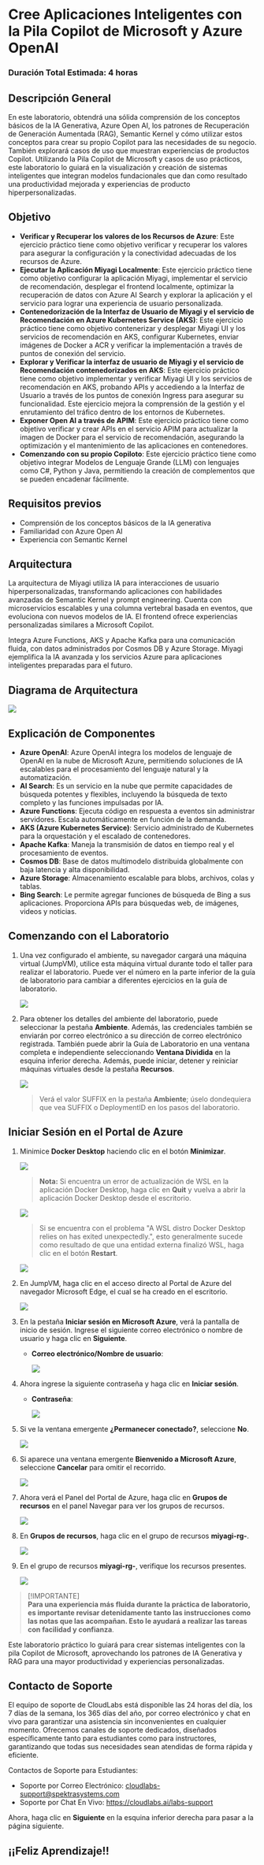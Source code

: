 # Cree Aplicaciones Inteligentes con la Pila Copilot de Microsoft y Azure OpenAI

### Duración Total Estimada: 4 horas

## Descripción General

En este laboratorio, obtendrá una sólida comprensión de los conceptos básicos de la IA Generativa, Azure Open AI, los patrones de Recuperación de Generación Aumentada (RAG), Semantic Kernel y cómo utilizar estos conceptos para crear su propio Copilot para las necesidades de su negocio. También explorará casos de uso que muestran experiencias de productos Copilot. Utilizando la Pila Copilot de Microsoft y casos de uso prácticos, este laboratorio lo guiará en la visualización y creación de sistemas inteligentes que integran modelos fundacionales que dan como resultado una productividad mejorada y experiencias de producto hiperpersonalizadas.

## Objetivo

- **Verificar y Recuperar los valores de los Recursos de Azure**: Este ejercicio práctico tiene como objetivo verificar y recuperar los valores para asegurar la configuración y la conectividad adecuadas de los recursos de Azure.
- **Ejecutar la Aplicación Miyagi Localmente**: Este ejercicio práctico tiene como objetivo configurar la aplicación Miyagi, implementar el servicio de recomendación, desplegar el frontend localmente, optimizar la recuperación de datos con Azure AI Search y explorar la aplicación y el servicio para lograr una experiencia de usuario personalizada.
- **Contenedorización de la Interfaz de Usuario de Miyagi y el servicio de Recomendación en Azure Kubernetes Service (AKS)**: Este ejercicio práctico tiene como objetivo contenerizar y desplegar Miyagi UI y los servicios de recomendación en AKS, configurar Kubernetes, enviar imágenes de Docker a ACR y verificar la implementación a través de puntos de conexión del servicio.
- **Explorar y Verificar la interfaz de usuario de Miyagi y el servicio de Recomendación contenedorizados en AKS**: Este ejercicio práctico tiene como objetivo implementar y verificar Miyagi UI y los servicios de recomendación en AKS, probando APIs y accediendo a la Interfaz de Usuario a través de los puntos de conexión Ingress para asegurar su funcionalidad. Este ejercicio mejora la comprensión de la gestión y el enrutamiento del tráfico dentro de los entornos de Kubernetes.
- **Exponer Open AI a través de APIM**: Este ejercicio práctico tiene como objetivo verificar y crear APIs en el servicio APIM para actualizar la imagen de Docker para el servicio de recomendación, asegurando la optimización y el mantenimiento de las aplicaciones en contenedores.
- **Comenzando con su propio Copiloto**: Este ejercicio práctico tiene como objetivo integrar Modelos de Lenguaje Grande (LLM) con lenguajes como C#, Python y Java, permitiendo la creación de complementos que se pueden encadenar fácilmente.
  
## Requisitos previos

- Comprensión de los conceptos básicos de la IA generativa
- Familiaridad con Azure Open AI
- Experiencia con Semantic Kernel

## Arquitectura

La arquitectura de Miyagi utiliza IA para interacciones de usuario hiperpersonalizadas, transformando aplicaciones con habilidades avanzadas de Semantic Kernel y prompt engineering. Cuenta con microservicios escalables y una columna vertebral basada en eventos, que evoluciona con nuevos modelos de IA. El frontend ofrece experiencias personalizadas similares a Microsoft Copilot.

Integra Azure Functions, AKS y Apache Kafka para una comunicación fluida, con datos administrados por Cosmos DB y Azure Storage. Miyagi ejemplifica la IA avanzada y los servicios Azure para aplicaciones inteligentes preparadas para el futuro.

## Diagrama de Arquitectura

   ![](../../Lab-Scenario-Preview/sk-memory-orchestration.png)

## Explicación de Componentes

- **Azure OpenAI**: Azure OpenAI integra los modelos de lenguaje de OpenAI en la nube de Microsoft Azure, permitiendo soluciones de IA escalables para el procesamiento del lenguaje natural y la automatización.
- **AI Search**: Es un servicio en la nube que permite capacidades de búsqueda potentes y flexibles, incluyendo la búsqueda de texto completo y las funciones impulsadas por IA.
- **Azure Functions**: Ejecuta código en respuesta a eventos sin administrar servidores. Escala automáticamente en función de la demanda.
- **AKS (Azure Kubernetes Service)**: Servicio administrado de Kubernetes para la orquestación y el escalado de contenedores.
- **Apache Kafka**: Maneja la transmisión de datos en tiempo real y el procesamiento de eventos.
- **Cosmos DB**: Base de datos multimodelo distribuida globalmente con baja latencia y alta disponibilidad.
- **Azure Storage**: Almacenamiento escalable para blobs, archivos, colas y tablas.
- **Bing Search**: Le permite agregar funciones de búsqueda de Bing a sus aplicaciones. Proporciona APIs para búsquedas web, de imágenes, videos y noticias.

## Comenzando con el Laboratorio

1. Una vez configurado el ambiente, su navegador cargará una máquina virtual (JumpVM), utilice esta máquina virtual durante todo el taller para realizar el laboratorio. Puede ver el número en la parte inferior de la guía de laboratorio para cambiar a diferentes ejercicios en la guía de laboratorio.

   ![](./Media/11-10-24(1).png)
 
1. Para obtener los detalles del ambiente del laboratorio, puede seleccionar la pestaña **Ambiente**. Además, las credenciales también se enviarán por correo electrónico a su dirección de correo electrónico registrada. También puede abrir la Guía de Laboratorio en una ventana completa e independiente seleccionando **Ventana Dividida** en la esquina inferior derecha. Además, puede iniciar, detener y reiniciar máquinas virtuales desde la pestaña **Recursos**.

    ![](./Media/11-10-24(2).png)
   
   > Verá el valor SUFFIX en la pestaña **Ambiente**; úselo dondequiera que vea SUFFIX o DeploymentID en los pasos del laboratorio.
 
## Iniciar Sesión en el Portal de Azure

1. Minimice **Docker Desktop** haciendo clic en el botón **Minimizar**.

   ![](./Media/11-10-24(11).png)

   > **Nota:** Si encuentra un error de actualización de WSL en la aplicación Docker Desktop, haga clic en **Quit** y vuelva a abrir la aplicación Docker Desktop desde el escritorio.

   ![](./Media/11-10-24(12).png)

   > Si se encuentra con el problema "A WSL distro Docker Desktop relies on has exited unexpectedly.", esto generalmente sucede como resultado de que una entidad externa finalizó WSL, haga clic en el botón **Restart**.

   ![](./Media/11-10-24(13).png)   

1. En JumpVM, haga clic en el acceso directo al Portal de Azure del navegador Microsoft Edge, el cual se ha creado en el escritorio.

   ![](./Media/11-10-24(3).png)

1. En la pestaña **Iniciar sesión en Microsoft Azure**, verá la pantalla de inicio de sesión. Ingrese el siguiente correo electrónico o nombre de usuario y haga clic en **Siguiente**. 

   * **Correo electrónico/Nombre de usuario**: **<inject key="AzureAdUserEmail"></inject>**

     ![](./Media/11-10-24(4).png)
     
1. Ahora ingrese la siguiente contraseña y haga clic en **Iniciar sesión**.
   
   * **Contraseña**: **<inject key="AzureAdUserPassword"></inject>**

     ![](./Media/11-10-24(5).png)
   
1. Si ve la ventana emergente **¿Permanecer conectado?**, seleccione **No**.

   ![](./Media/11-10-24(6).png)

1. Si aparece una ventana emergente **Bienvenido a Microsoft Azure**, seleccione **Cancelar** para omitir el recorrido.

    ![](./Media/11-10-24(7).png)
   
1. Ahora verá el Panel del Portal de Azure, haga clic en **Grupos de recursos** en el panel Navegar para ver los grupos de recursos.

   ![](./Media/11-10-24(15).png)

1. En **Grupos de recursos**, haga clic en el grupo de recursos **miyagi-rg-<inject key="DeploymentID" enableCopy="false"/>**.

   ![](./Media/11-10-24(16).png)

1. En el grupo de recursos **miyagi-rg-<inject key="DeploymentID" enableCopy="false"/>**, verifique los recursos presentes.

   ![](./Media/11-10-24(17).png)

> [!IMPORTANTE]<br>
> **Para una experiencia más fluida durante la práctica de laboratorio, es importante revisar detenidamente tanto las instrucciones como las notas que las acompañan. Esto le ayudará a realizar las tareas con facilidad y confianza**.

Este laboratorio práctico lo guiará para crear sistemas inteligentes con la pila Copilot de Microsoft, aprovechando los patrones de IA Generativa y RAG para una mayor productividad y experiencias personalizadas.

## Contacto de Soporte
 
El equipo de soporte de CloudLabs está disponible las 24 horas del día, los 7 días de la semana, los 365 días del año, por correo electrónico y chat en vivo para garantizar una asistencia sin inconvenientes en cualquier momento. Ofrecemos canales de soporte dedicados, diseñados específicamente tanto para estudiantes como para instructores, garantizando que todas sus necesidades sean atendidas de forma rápida y eficiente.

Contactos de Soporte para Estudiantes:

- Soporte por Correo Electrónico: cloudlabs-support@spektrasystems.com
- Soporte por Chat En Vivo: https://cloudlabs.ai/labs-support

Ahora, haga clic en **Siguiente** en la esquina inferior derecha para pasar a la página siguiente.

## ¡¡Feliz Aprendizaje!!